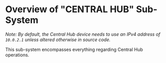 # Overview of "CENTRAL HUB" Sub-System

*Note: By default, the Central Hub device needs to use an IPv4 address of ```10.0.2.1``` unless altered otherwise in source code.*

This sub-system encompasses everything regarding Central Hub operations.

